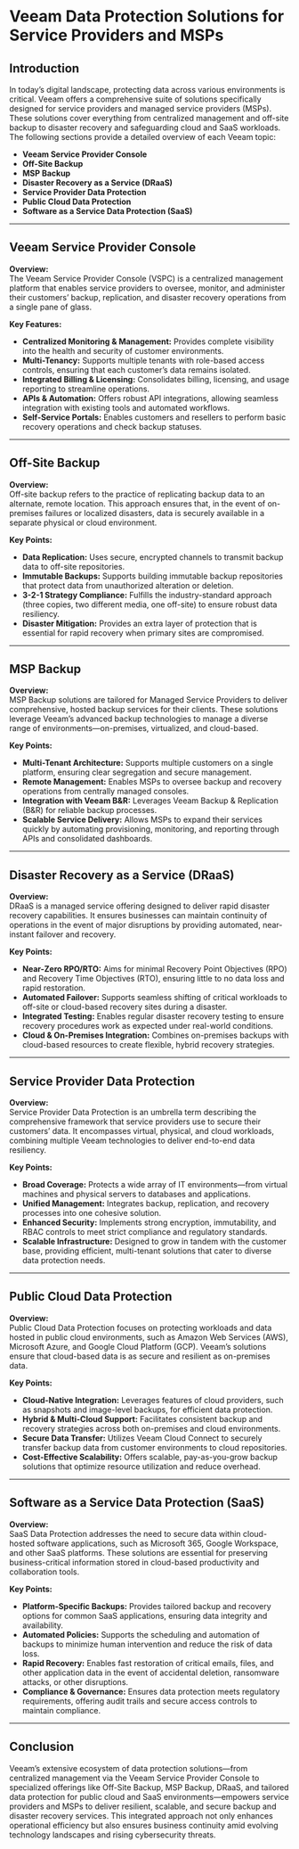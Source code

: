 # Veeam Data Protection Solutions for Service Providers and MSPs

## Introduction

In today’s digital landscape, protecting data across various environments is critical. Veeam offers a comprehensive suite of solutions specifically designed for service providers and managed service providers (MSPs). These solutions cover everything from centralized management and off-site backup to disaster recovery and safeguarding cloud and SaaS workloads. The following sections provide a detailed overview of each Veeam topic:
- **Veeam Service Provider Console**
- **Off-Site Backup**
- **MSP Backup**
- **Disaster Recovery as a Service (DRaaS)**
- **Service Provider Data Protection**
- **Public Cloud Data Protection**
- **Software as a Service Data Protection (SaaS)**

---

## Veeam Service Provider Console

**Overview:**  
The Veeam Service Provider Console (VSPC) is a centralized management platform that enables service providers to oversee, monitor, and administer their customers’ backup, replication, and disaster recovery operations from a single pane of glass.

**Key Features:**
- **Centralized Monitoring & Management:** Provides complete visibility into the health and security of customer environments.
- **Multi-Tenancy:** Supports multiple tenants with role-based access controls, ensuring that each customer’s data remains isolated.
- **Integrated Billing & Licensing:** Consolidates billing, licensing, and usage reporting to streamline operations.
- **APIs & Automation:** Offers robust API integrations, allowing seamless integration with existing tools and automated workflows.
- **Self-Service Portals:** Enables customers and resellers to perform basic recovery operations and check backup statuses.

---

## Off-Site Backup

**Overview:**  
Off-site backup refers to the practice of replicating backup data to an alternate, remote location. This approach ensures that, in the event of on-premises failures or localized disasters, data is securely available in a separate physical or cloud environment.

**Key Points:**
- **Data Replication:** Uses secure, encrypted channels to transmit backup data to off-site repositories.
- **Immutable Backups:** Supports building immutable backup repositories that protect data from unauthorized alteration or deletion.
- **3-2-1 Strategy Compliance:** Fulfills the industry-standard approach (three copies, two different media, one off-site) to ensure robust data resiliency.
- **Disaster Mitigation:** Provides an extra layer of protection that is essential for rapid recovery when primary sites are compromised.

---

## MSP Backup

**Overview:**  
MSP Backup solutions are tailored for Managed Service Providers to deliver comprehensive, hosted backup services for their clients. These solutions leverage Veeam’s advanced backup technologies to manage a diverse range of environments—on-premises, virtualized, and cloud-based.

**Key Points:**
- **Multi-Tenant Architecture:** Supports multiple customers on a single platform, ensuring clear segregation and secure management.
- **Remote Management:** Enables MSPs to oversee backup and recovery operations from centrally managed consoles.
- **Integration with Veeam B&R:** Leverages Veeam Backup & Replication (B&R) for reliable backup processes.
- **Scalable Service Delivery:** Allows MSPs to expand their services quickly by automating provisioning, monitoring, and reporting through APIs and consolidated dashboards.

---

## Disaster Recovery as a Service (DRaaS)

**Overview:**  
DRaaS is a managed service offering designed to deliver rapid disaster recovery capabilities. It ensures businesses can maintain continuity of operations in the event of major disruptions by providing automated, near-instant failover and recovery.

**Key Points:**
- **Near-Zero RPO/RTO:** Aims for minimal Recovery Point Objectives (RPO) and Recovery Time Objectives (RTO), ensuring little to no data loss and rapid restoration.
- **Automated Failover:** Supports seamless shifting of critical workloads to off-site or cloud-based recovery sites during a disaster.
- **Integrated Testing:** Enables regular disaster recovery testing to ensure recovery procedures work as expected under real-world conditions.
- **Cloud & On-Premises Integration:** Combines on-premises backups with cloud-based resources to create flexible, hybrid recovery strategies.

---

## Service Provider Data Protection

**Overview:**  
Service Provider Data Protection is an umbrella term describing the comprehensive framework that service providers use to secure their customers’ data. It encompasses virtual, physical, and cloud workloads, combining multiple Veeam technologies to deliver end-to-end data resiliency.

**Key Points:**
- **Broad Coverage:** Protects a wide array of IT environments—from virtual machines and physical servers to databases and applications.
- **Unified Management:** Integrates backup, replication, and recovery processes into one cohesive solution.
- **Enhanced Security:** Implements strong encryption, immutability, and RBAC controls to meet strict compliance and regulatory standards.
- **Scalable Infrastructure:** Designed to grow in tandem with the customer base, providing efficient, multi-tenant solutions that cater to diverse data protection needs.

---

## Public Cloud Data Protection

**Overview:**  
Public Cloud Data Protection focuses on protecting workloads and data hosted in public cloud environments, such as Amazon Web Services (AWS), Microsoft Azure, and Google Cloud Platform (GCP). Veeam’s solutions ensure that cloud-based data is as secure and resilient as on-premises data.

**Key Points:**
- **Cloud-Native Integration:** Leverages features of cloud providers, such as snapshots and image-level backups, for efficient data protection.
- **Hybrid & Multi-Cloud Support:** Facilitates consistent backup and recovery strategies across both on-premises and cloud environments.
- **Secure Data Transfer:** Utilizes Veeam Cloud Connect to securely transfer backup data from customer environments to cloud repositories.
- **Cost-Effective Scalability:** Offers scalable, pay-as-you-grow backup solutions that optimize resource utilization and reduce overhead.

---

## Software as a Service Data Protection (SaaS)

**Overview:**  
SaaS Data Protection addresses the need to secure data within cloud-hosted software applications, such as Microsoft 365, Google Workspace, and other SaaS platforms. These solutions are essential for preserving business-critical information stored in cloud-based productivity and collaboration tools.

**Key Points:**
- **Platform-Specific Backups:** Provides tailored backup and recovery options for common SaaS applications, ensuring data integrity and availability.
- **Automated Policies:** Supports the scheduling and automation of backups to minimize human intervention and reduce the risk of data loss.
- **Rapid Recovery:** Enables fast restoration of critical emails, files, and other application data in the event of accidental deletion, ransomware attacks, or other disruptions.
- **Compliance & Governance:** Ensures data protection meets regulatory requirements, offering audit trails and secure access controls to maintain compliance.

---

## Conclusion

Veeam’s extensive ecosystem of data protection solutions—from centralized management via the Veeam Service Provider Console to specialized offerings like Off-Site Backup, MSP Backup, DRaaS, and tailored data protection for public cloud and SaaS environments—empowers service providers and MSPs to deliver resilient, scalable, and secure backup and disaster recovery services. This integrated approach not only enhances operational efficiency but also ensures business continuity amid evolving technology landscapes and rising cybersecurity threats.